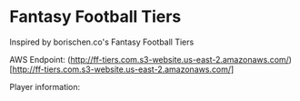 # Fantasy Football Tiers

Inspired by borischen.co's Fantasy Football Tiers

AWS Endpoint: (http://ff-tiers.com.s3-website.us-east-2.amazonaws.com/)[http://ff-tiers.com.s3-website.us-east-2.amazonaws.com/]

Player information:
```
```
